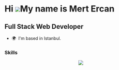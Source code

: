 Hi ![](https://user-images.githubusercontent.com/18350557/176309783-0785949b-9127-417c-8b55-ab5a4333674e.gif)My name is Mert Ercan
==================================================================================================================================
Full Stack Web Developer
-------------------------

* 🌍  I'm based in Istanbul.



### Skills

<p align="center">
  <a href="https://skillicons.dev">
    <img src="https://skillicons.dev/icons?i=java,kotlin,spring,hibernate,maven,dart,flutter,js,ts,html,css,sass,tailwind,bootstrap,mui,vue,nuxtjs,react,nextjs,nodejs,express,nestjs,prisma,go,postgres,webpack,docker,git,github,linux,bash,idea&perline=10" />
  </a>
</p>

